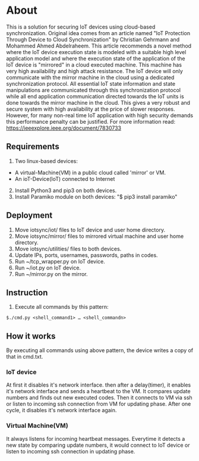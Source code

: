 # About
This is a solution for securing IoT devices using cloud-based synchronization.
Original idea comes from an article named "IoT Protection Through Device to Cloud Synchronization" by Christian Gehrmann and Mohammed Ahmed Abdelraheem. This article recommends a novel method where the IoT device execution state is modeled with a suitable high level application model and where the execution state of the application of the IoT device is "mirrored" in a cloud executed machine. This machine has very high availability and high attack resistance. The IoT device will only communicate with the mirror machine in the cloud using a dedicated synchronization protocol. All essential IoT state information and state manipulations are communicated through this synchronization protocol while all end application communication directed towards the IoT units is done towards the mirror machine in the cloud. This gives a very robust and secure system with high availability at the price of slower responses. However, for many non-real time IoT application with high security demands this performance penalty can be justified.
For more information read: https://ieeexplore.ieee.org/document/7830733

## Requirements
1. Two linux-based devices:
- A virtual-Machine(VM) in a public cloud called 'mirror' or VM.
- An ioT-Device(IoT) connected to Internet
2. Install Python3 and pip3 on both devices.
3. Install Paramiko module on both devices: "$ pip3 install paramiko"

## Deployment
1. Move iotsync/iot/ files to IoT device and user home directory.
2. Move iotsync/mirror/ files to mirrored virtual machine and user home directory.
3. Move iotsync/utilities/ files to both devices.
4. Update IPs, ports, usernames, passwords, paths in codes.
5. Run ~/tcp_wrapper.py on IoT device.
6. Run ~/iot.py on IoT device.
7. Run ~/mirror.py on the mirror.

## Instruction
1. Execute all commands by this pattern:
```
$./cmd.py <shell_command1> … <shell_commandn>
```

## How it works
By executing all commands using above pattern, the device writes a copy of that in cmd.txt.
### IoT device
At first it disables it's network interface. then after a delay(timer), it enables it's network interface and sends a heartbeat to the VM. It compares update numbers and finds out new executed codes. Then it connects to VM via ssh or listen to incoming ssh connection from VM for updating phase. After one cycle, it disables it's network interface again.
### Virtual Machine(VM)
It always listens for incoming heartbeat messages. Everytime it detects a new state by comparing update numbers, it would connect to IoT device or listen to incoming ssh connection in updating phase.
